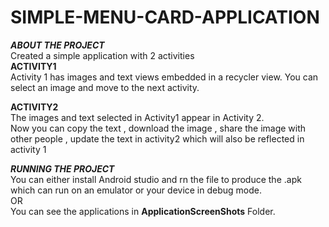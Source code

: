 # SIMPLE-MENU-CARD-APPLICATION    

***ABOUT THE PROJECT***  
Created a simple application with 2 activities    
**ACTIVITY1**    
Activity 1 has images and text views embedded in a recycler view. You can select an image and move to the next activity.    

**ACTIVITY2**     
The images and text selected in Activity1 appear in Activity 2.   
Now you can copy the text , download the image , share the image with other people , update the text in activity2 which will also be reflected in activity 1          

***RUNNING THE PROJECT***  
You can either install Android studio and rn the file to produce the .apk which can run on an emulator or your device in debug mode.    
OR  
You can see the applications in **ApplicationScreenShots** Folder.    
